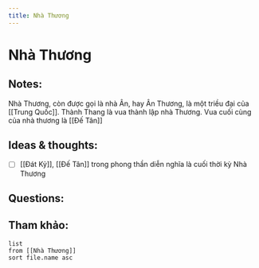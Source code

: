 ```yaml
---
title: Nhà Thương
---
```

# Nhà Thương

## Notes:
Nhà Thương, còn được gọi là nhà Ân, hay Ân Thương, là một triều đại của [[Trung Quốc]].
Thành Thang là vua thành lập nhà Thương. Vua cuối cùng của nhà thương là [[Đế Tân]]

## Ideas & thoughts:
- [ ] [[Đát Kỷ]], [[Đế Tân]] trong phong thần diễn nghĩa là cuối thời kỳ Nhà Thương
## Questions:


## Tham khảo:
```dataview
list
from [[Nhà Thương]]
sort file.name asc
```